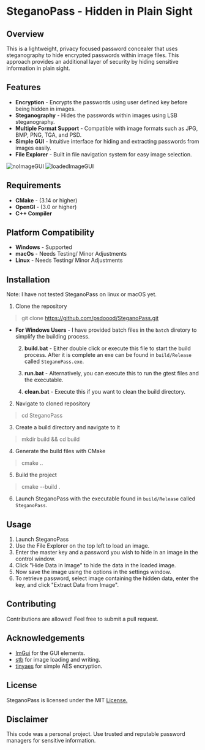 # SteganoPass - Hidden in Plain Sight

## Overview
This is a lightweight, privacy focused password concealer that uses steganography to hide encrypted passwords within image files. This approach provides an additional layer of security by hiding sensitive information in plain sight.

## Features
- **Encryption** - Encrypts the passwords using user defined key before being hidden in images.
- **Steganography** - Hides the passwords within images using LSB steganography.
- **Multiple Format Support** - Compatible with image formats such as JPG, BMP, PNG, TGA, and PSD.
- **Simple GUI** - Intuitive interface for hiding and extracting passwords from images easily.
- **File Explorer** - Built in file navigation system for easy image selection.
  
![noImageGUI](https://github.com/user-attachments/assets/ca3edf41-5d21-49cc-aaa2-abfbc42d6af4)
![loadedImageGUI](https://github.com/user-attachments/assets/59fe9675-04e5-4f93-aa35-277982de914e)

## Requirements
- **CMake** - (3.14 or higher)
- **OpenGl** - (3.0 or higher)
- **C++ Compiler**

## Platform Compatibility
- **Windows** - Supported 
- **macOs** - Needs Testing/ Minor Adjustments
- **Linux** - Needs Testing/ Minor Adjustments

## Installation 
Note: I have not tested SteganoPass on linux or macOS yet.
1. Clone the repository
> git clone https://github.com/psdoood/SteganoPass.git
- **For Windows Users** - I have provided batch files in the `batch` diretory to simplify the building process.
 
    2. **build.bat** - Either double click or execute this file to start the build process. After it is complete an exe can be found in `build/Release` called `SteganoPass.exe`.
  
    3. **run.bat** - Alternatively, you can execute this to run the gtest files and the executable.
  
    4. **clean.bat** - Execute this if you want to clean the build directory. 
2. Navigate to cloned repository
> cd SteganoPass
3. Create a build directory and navigate to it
> mkdir build && cd build
4. Generate the build files with CMake
> cmake ..
5. Build the project
> cmake --build .
6. Launch SteganoPass with the executable found in `build/Release` called `SteganoPass`.

## Usage
1. Launch SteganoPass
2. Use the File Explorer on the top left to load an image.
3. Enter the master key and a password you wish to hide in an image in the control window.
4. Click "Hide Data in Image" to hide the data in the loaded image.
5. Now save the image using the options in the settings window.
6. To retrieve password, select image containing the hidden data, enter the key, and click "Extract Data from Image".

## Contributing
Contributions are allowed! Feel free to submit a pull request.

## Acknowledgements
- [ImGui](https://github.com/ocornut/imgui) for the GUI elements.
- [stb](https://github.com/nothings/stb) for image loading and writing.
- [tinyaes](https://github.com/kokke/tiny-AES-c) for simple AES encryption.

## License
SteganoPass is licensed under the MIT [License.](LICENSE)

## Disclaimer
This code was a personal project. Use trusted and reputable password managers for sensitive information. 

